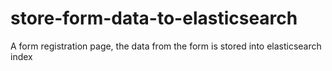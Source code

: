 # store-form-data-to-elasticsearch
A form registration page, the data from the form is stored into elasticsearch index
